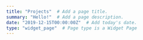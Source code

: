 ```yaml
---
title: "Projects"  # Add a page title.
summary: "Hello!"  # Add a page description.
date: "2019-12-15T00:00:00Z"  # Add today's date.
type: "widget_page"  # Page type is a Widget Page
---
```


